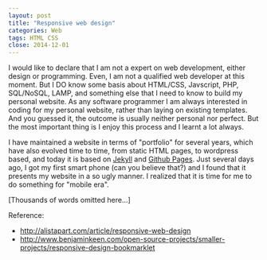 ```yaml
---
layout: post
title: "Responsive web design"
categories: Web
tags: HTML CSS
close: 2014-12-01
---
```


I would like to declare that I am not a expert on web development, either design or programming. Even, I am not a qualified web developer at this moment. But I DO know some basis about HTML/CSS, Javscript, PHP, SQL/NoSQL, LAMP, and something else that I need to know to build my personal website. As any software programmer I am always interested in coding for my personal website, rather than laying on existing templates. And you guessed it, the outcome is usually neither personal nor perfect. But the most important thing is I enjoy this process and I learnt a lot always. 

I have maintained a website in terms of "portfolio" for several years, which have also evolved time to time, from static HTML pages, to wordpress based, and today it is based on <a href="http://jekyllrb.com">Jekyll</a> and <a href="http://pages.github.com">Github Pages</a>. Just several days ago, I got my first smart phone (can you believe that?) and I found that it presents my website in a so ugly manner. I realized that it is time for me to do something for "mobile era". 

[Thousands of words omitted here...]

Reference:

* <a href="http://alistapart.com/article/responsive-web-design">http://alistapart.com/article/responsive-web-design</a>
* <a href="http://www.benjaminkeen.com/open-source-projects/smaller-projects/responsive-design-bookmarklet">http://www.benjaminkeen.com/open-source-projects/smaller-projects/responsive-design-bookmarklet</a>

 